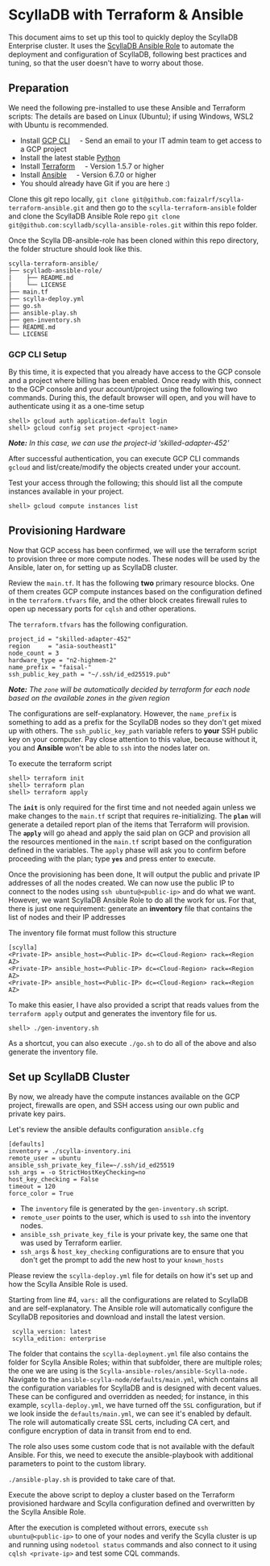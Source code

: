 # ScyllaDB with Terraform & Ansible

This document aims to set up this tool to quickly deploy the ScyllaDB Enterprise cluster. It uses the [ScyllaDB Ansible Role](https://github.com/scylladb/scylla-ansible-roles) to automate the deployment and configuration of ScyllaDB, following best practices and tuning, so that the user doesn't have to worry about those.

## Preparation

We need the following pre-installed to use these Ansible and Terraform scripts: The details are based on Linux (Ubuntu); if using Windows, WSL2 with Ubuntu is recommended.

- Install [GCP CLI](https://cloud.google.com/sdk/docs/install)
    - Send an email to your IT admin team to get access to a GCP project
- Install the latest stable [Python](https://www.python.org/downloads/)
- Install [Terraform](https://developer.hashicorp.com/terraform/tutorials/aws-get-started/install-cli)
    - Version 1.5.7 or higher
- Install [Ansible](https://docs.ansible.com/ansible/latest/installation_guide/intro_installation.html#installing-and-upgrading-ansible-with-pipx)
    - Version 6.7.0 or higher
- You should already have Git if you are here :)

Clone this git repo locally, `git clone git@github.com:faizalrf/scylla-terraform-ansible.git` and then go to the `scylla-terraform-ansible` folder and clone the ScyllaDB Ansible Role repo `git clone git@github.com:scylladb/scylla-ansible-roles.git` within this repo folder.

Once the Scylla DB-ansible-role has been cloned within this repo directory, the folder structure should look like this. 

```
scylla-terraform-ansible/
├── scylladb-ansible-role/
|    ├── README.md
|    └── LICENSE
├── main.tf
├── scylla-deploy.yml
├── go.sh
├── ansible-play.sh
├── gen-inventory.sh
├── README.md
└── LICENSE
```

### GCP CLI Setup

By this time, it is expected that you already have access to the GCP console and a project where billing has been enabled. Once ready with this, connect to the GCP console and your account/project using the following two commands. During this, the default browser will open, and you will have to authenticate using it as a one-time setup

```
shell> gcloud auth application-default login
shell> gcloud config set project <project-name>
```

_**Note:** In this case, we can use the project-id 'skilled-adapter-452'_

After successful authentication, you can execute GCP CLI commands `gcloud` and list/create/modify the objects created under your account. 

Test your access through the following; this should list all the compute instances available in your project.

```
shell> gcloud compute instances list
```

## Provisioning Hardware

Now that GCP access has been confirmed, we will use the terraform script to provision three or more compute nodes. These nodes will be used by the Ansible, later on, for setting up as ScyllaDB cluster.

Review the `main.tf`. It has the following **two** primary resource blocks. One of them creates GCP compute instances based on the configuration defined in the `terraform.tfvars` file, and the other block creates firewall rules to open up necessary ports for `cqlsh` and other operations.

The `terraform.tfvars` has the following configuration.

```
project_id = "skilled-adapter-452"
region     = "asia-southeast1"
node_count = 3
hardware_type = "n2-highmem-2"
name_prefix = "faisal-"
ssh_public_key_path = "~/.ssh/id_ed25519.pub"
```

_**Note:** The `zone` will be automatically decided by terraform for each node based on the available zones in the given region_

The configurations are self-explanatory. However, the `name_prefix` is something to add as a prefix for the ScyllaDB nodes so they don't get mixed up with others. The `ssh_public_key_path` variable refers to **your** SSH public key on your computer. Pay close attention to this value, because without it, you and **Ansible** won't be able to `ssh` into the nodes later on.

To execute the terraform script

```
shell> terraform init
shell> terraform plan 
shell> terraform apply
```

The **`init`** is only required for the first time and not needed again unless we make changes to the `main.tf` script that requires re-initializing. The **`plan`** will generate a detailed report plan of the items that Terraform will provision. The **`apply`** will go ahead and apply the said plan on GCP and provision all the resources mentioned in the `main.tf` script based on the configuration defined in the variables. The `apply` phase will ask you to confirm before proceeding with the plan; type **`yes`** and press enter to execute.

Once the provisioning has been done, It will output the public and private IP addresses of all the nodes created. We can now use the public IP to connect to the nodes using `ssh ubuntu@<public-ip>` and do what we want. However, we want ScyllaDB Ansible Role to do all the work for us. For that, there is just one requirement: generate an **inventory** file that contains the list of nodes and their IP addresses 

The inventory file format must follow this structure

```
[scylla]
<Private-IP> ansible_host=<Public-IP> dc=<Cloud-Region> rack=<Region AZ>
<Private-IP> ansible_host=<Public-IP> dc=<Cloud-Region> rack=<Region AZ>
<Private-IP> ansible_host=<Public-IP> dc=<Cloud-Region> rack=<Region AZ>
```

To make this easier, I have also provided a script that reads values from the `terraform apply` output and generates the inventory file for us.

```
shell> ./gen-inventory.sh
```

As a shortcut, you can also execute `./go.sh` to do all of the above and also generate the inventory file.

## Set up ScyllaDB Cluster

By now, we already have the compute instances available on the GCP project, firewalls are open, and SSH access using our own public and private key pairs.

Let's review the ansible defaults configuration `ansible.cfg`

```
[defaults]
inventory = ./scylla-inventory.ini
remote_user = ubuntu
ansible_ssh_private_key_file=~/.ssh/id_ed25519
ssh_args = -o StrictHostKeyChecking=no
host_key_checking = False
timeout = 120
force_color = True
```

- The `inventory` file is generated by the `gen-inventory.sh` script. 
- `remote_user` points to the user, which is used to `ssh` into the inventory nodes.
- `ansible_ssh_private_key_file` is your private key, the same one that was used by Terraform earlier.
- `ssh_args` & `host_key_checking` configurations are to ensure that you don't get the prompt to add the new host to your `known_hosts`

Please review the `scylla-deploy.yml` file for details on how it's set up and how the Scylla Ansible Role is used. 

Starting from line #4, `vars:` all the configurations are related to ScyllaDB and are self-explanatory. The Ansible role will automatically configure the ScyllaDB repositories and download and install the latest version.

```
 scylla_version: latest
 scylla_edition: enterprise
```

The folder that contains the `scylla-deployment.yml` file also contains the folder for Scylla Ansible Roles; within that subfolder, there are multiple roles; the one we are using is the `Scylla-ansible-roles/ansible-Scylla-node.` Navigate to the `ansible-scylla-node/defaults/main.yml`, which contains all the configuration variables for ScyllaDB and is designed with decent values. These can be configured and overridden as needed; for instance, in this example, `scylla-deploy.yml`, we have turned off the `SSL` configuration, but if we look inside the `defaults/main.yml`, we can see it's enabled by default. The role will automatically create SSL certs, including CA cert, and configure encryption of data in transit from end to end. 

The role also uses some custom code that is not available with the default Ansible. For this, we need to execute the ansible-playbook with additional parameters to point to the custom library. 

`./ansible-play.sh` is provided to take care of that. 

Execute the above script to deploy a cluster based on the Terraform provisioned hardware and Scylla configuration defined and overwritten by the Scylla Ansible Role.

After the execution is completed without errors, execute `ssh ubuntu@<public-ip>` to one of your nodes and verify the Scylla cluster is up and running using `nodetool status` commands and also connect to it using `cqlsh <private-ip>` and test some CQL commands.
